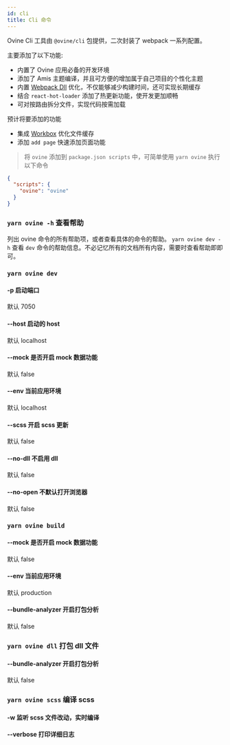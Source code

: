 ```yaml
---
id: cli
title: Cli 命令
---
```


Ovine Cli 工具由 `@ovine/cli` 包提供，二次封装了 webpack 一系列配置。

主要添加了以下功能:

- 内置了 Ovine 应用必备的开发环境
- 添加了 Amis 主题编译，并且可方便的增加属于自己项目的个性化主题
- 内置 [Webpack Dll]() 优化，不仅能够减少构建时间，还可实现长期缓存
- 结合 `react-hot-loader` 添加了热更新功能，使开发更加顺畅
- 可对按路由拆分文件，实现代码按需加载

预计将要添加的功能

- 集成 [Workbox](https://developers.google.cn/web/tools/workbox/guides/get-started) 优化文件缓存
- 添加 `add page` 快速添加页面功能

> 将 `ovine` 添加到 `package.json scripts` 中，可简单使用 `yarn ovine` 执行以下命令

```json
{
  "scripts": {
    "ovine": "ovine"
  }
}
```

### `yarn ovine -h` 查看帮助

列出 ovine 命令的所有帮助项，或者查看具体的命令的帮助。 `yarn ovine dev -h` 查看 `dev` 命令的帮助信息。不必记忆所有的文档所有内容，需要时查看帮助即即可。

### `yarn ovine dev`

#### -p 启动端口

默认 7050

#### --host 启动的 host

默认 localhost

#### --mock 是否开启 mock 数据功能

默认 false

#### --env 当前应用环境

默认 localhost

#### --scss 开启 scss 更新

默认 false

#### --no-dll 不启用 dll

默认 false

#### --no-open 不默认打开浏览器

默认 false

### `yarn ovine build`

#### --mock 是否开启 mock 数据功能

默认 false

#### --env 当前应用环境

默认 production

#### --bundle-analyzer 开启打包分析

默认 false

### `yarn ovine dll` 打包 dll 文件

#### --bundle-analyzer 开启打包分析

默认 false

### `yarn ovine scss` 编译 scss

#### -w 监听 scss 文件改动，实时编译

#### --verbose 打印详细日志
